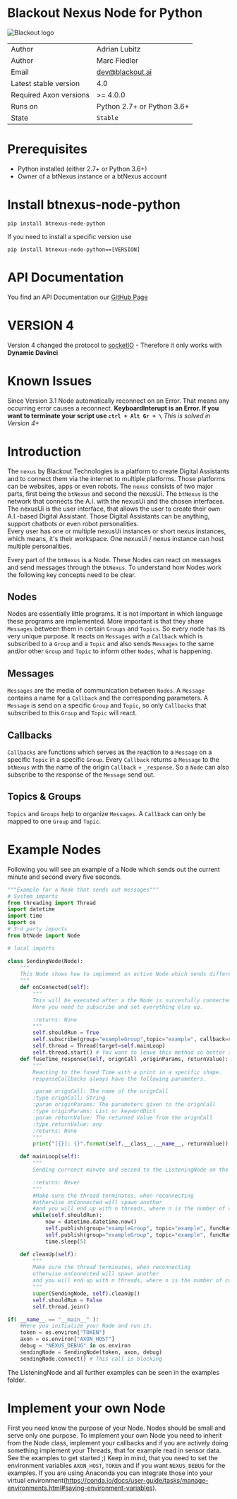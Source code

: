 # Blackout Nexus Node for Python

![Blackout logo](https://www.blackout.ai/wp-content/uploads/2018/08/logo.png)

|||
|---|---|
|Author|Adrian Lubitz|
|Author|Marc Fiedler|
|Email|dev@blackout.ai|
|Latest stable version|4.0|
|Required Axon versions| >= 4.0.0|
|Runs on|Python 2.7+ or Python 3.6+|
|State|`Stable`|

# Prerequisites

* Python installed (either 2.7+ or Python 3.6+)
* Owner of a btNexus instance or a btNexus account

# Install btnexus-node-python
```
pip install btnexus-node-python
```
If you need to install a specific version use
```
pip install btnexus-node-python==[VERSION]
```

# API Documentation
You find an API Documentation our [GitHub Page](https://blackout-technologies.github.io/btnexus-node-python/4.0.105)

# VERSION 4
Version 4 changed the protocol to [socketIO](https://pypi.org/project/python-socketio/) - Therefore it only works with **Dynamic Davinci** 


# Known Issues
Since Version 3.1 Node automatically reconnect on an Error. That means any occurring error causes a reconnect. **KeyboardInterupt is an Error. If you want to terminate your script use `ctrl + Alt Gr + \`**
*This is solved in Version 4+*

# Introduction

The `nexus` by Blackout Technologies is a platform to create Digital Assistants and to connect them via the internet to multiple platforms. Those platforms can be websites, apps or even robots. The `nexus` consists of two major parts, first being the `btNexus` and second the nexusUi. The `btNexus` is the network that connects the A.I. with the nexusUi and the chosen interfaces. The nexusUi is the user interface, that allows the user to create their own A.I.-based Digital Assistant. Those Digital Assistants can be anything, support chatbots or even robot personalities.   
Every user has one or multiple nexusUi instances or short nexus instances, which means, it's their workspace. One nexusUi / nexus instance can host multiple personalities.

Every part of the `btNexus` is a Node. These Nodes can react on messages and send messages through the `btNexus`. To understand how Nodes work the following key concepts need to be clear.

## Nodes
Nodes are essentially little programs. It is not important in which language these programs are implemented.
More important is that they share `Messages` between them in certain `Groups` and `Topics`.
So every node has its very unique purpose. It reacts on `Messages` with a `Callback` which is subscribed to a `Group` and a `Topic`
and also sends `Messages` to the same and/or other `Group` and `Topic` to inform other `Nodes`, what is happening.

## Messages
`Messages` are the media of communication between `Nodes`.
A `Message` contains a name for a `Callback` and the corresponding parameters.
A `Message` is send on a specific `Group` and `Topic`, so only `Callbacks` that subscribed to this `Group` and `Topic` will react.

## Callbacks
`Callbacks` are functions which serves as the reaction to a `Message` on a specific `Topic` in a specific `Group`.
Every `Callback` returns a `Message` to the `btNexus` with the name of the origin `Callback` + `_response`. So a `Node` can also subscribe to the response of the `Message` send out.

## Topics & Groups
`Topics` and `Groups` help to organize `Messages`. A `Callback` can only be mapped to one `Group` and  `Topic`.





# Example Nodes
Following you will see an example of a Node which sends out the current minute
and second every five seconds.

```python
"""Example for a Node that sends out messages"""
# System imports
from threading import Thread
import datetime
import time
import os
# 3rd party imports
from btNode import Node

# local imports

class SendingNode(Node):
    """
    This Node shows how to implement an active Node which sends different Messages
    """
    def onConnected(self):
        """
        This will be executed after a the Node is succesfully connected to the btNexus
        Here you need to subscribe and set everything else up.

        :returns: None
        """
        self.shouldRun = True
        self.subscribe(group="exampleGroup",topic="example", callback=self.fuseTime_response) # Here we subscribe to the response of messages we send out to fuseTime
        self.thread = Thread(target=self.mainLoop)
        self.thread.start() # You want to leave this method so better start everything which is actively doing something in a thread.
    def fuseTime_response(self, orignCall ,originParams, returnValue):
        """
        Reacting to the fused Time with a print in a specific shape.
        responseCallbacks always have the following parameters.

        :param orignCall: The name of the orignCall
        :type orignCall: String
        :param originParams: The parameters given to the orignCall
        :type originParams: List or keywordDict
        :param returnValue: The returned Value from the orignCall
        :type returnValue: any
        :returns: None
        """
        print("[{}]: {}".format(self.__class__.__name__, returnValue))

    def mainLoop(self):
        """
        Sending currenct minute and second to the ListeningNode on the printMsg and fuse callback.

        :returns: Never
        """
        #Make sure the thread terminates, when reconnecting
        #otherwise onConnected will spawn another
        #and you will end up with n threads, where n is the number of connects
        while(self.shouldRun):
            now = datetime.datetime.now()
            self.publish(group="exampleGroup", topic="example", funcName="printTime", params=[now.minute, now.second])
            self.publish(group="exampleGroup", topic="example", funcName="fuseTime", params={"min":now.minute, "sec":now.second})
            time.sleep(5)

    def cleanUp(self):
        """
        Make sure the thread terminates, when reconnecting
        otherwise onConnected will spawn another
        and you will end up with n threads, where n is the number of connects
        """
        super(SendingNode, self).cleanUp()
        self.shouldRun = False
        self.thread.join()

if( __name__ == "__main__" ):
    #Here you initialize your Node and run it.
    token = os.environ["TOKEN"]
    axon = os.environ["AXON_HOST"]
    debug = "NEXUS_DEBUG" in os.environ
    sendingNode = SendingNode(token, axon, debug)
    sendingNode.connect() # This call is blocking

```
The ListeningNode and all further examples can be seen in the examples folder.


# Implement your own Node
First you need know the purpose of your Node.
Nodes should be small and serve only one purpose.
To implement your own Node you need to inherit from the Node class,
implement your callbacks and if you are actively doing something implement your
Threads, that for example read in sensor data. See the examples to get started ;)
Keep in mind, that you need to set the environment variables `AXON_HOST`, `TOKEN` and if you want `NEXUS_DEBUG` for the examples. If you are using Anaconda you can integrate those into your virtual environment(https://conda.io/docs/user-guide/tasks/manage-environments.html#saving-environment-variables).
